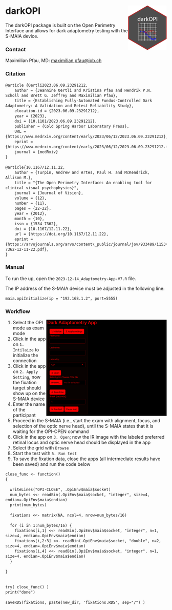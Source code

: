 
<!-- README.md is generated from README.Rmd. Please edit that file -->

# darkOPI <img src='hexicon.png' align="right" height="139" />

<!-- badges: start -->
<!-- badges: end -->

The darkOPI package is built on the Open Perimetry Interface and allows
for dark adaptometry testing with the S-MAIA device.

### Contact

Maximilian Pfau, MD: [maximilian.pfau@iob.ch](maximilian.pfau@iob.ch)

### Citation

    @article {Oertli2023.06.09.23291212,
        author = {Jeannine Oertli and Kristina Pfau and Hendrik P.N. Scholl and Brett G. Jeffrey and Maximilian Pfau},
        title = {Establishing Fully-Automated Fundus-Controlled Dark Adaptometry: A Validation and Retest-Reliability Study},
        elocation-id = {2023.06.09.23291212},
        year = {2023},
        doi = {10.1101/2023.06.09.23291212},
        publisher = {Cold Spring Harbor Laboratory Press},
        URL = {https://www.medrxiv.org/content/early/2023/06/12/2023.06.09.23291212},
        eprint = {https://www.medrxiv.org/content/early/2023/06/12/2023.06.09.23291212.full.pdf},
        journal = {medRxiv}
    }

    @article{10.1167/12.11.22,
        author = {Turpin, Andrew and Artes, Paul H. and McKendrick, Allison M.},
        title = "{The Open Perimetry Interface: An enabling tool for clinical visual psychophysics}",
        journal = {Journal of Vision},
        volume = {12},
        number = {11},
        pages = {22-22},
        year = {2012},
        month = {10},
        issn = {1534-7362},
        doi = {10.1167/12.11.22},
        url = {https://doi.org/10.1167/12.11.22},
        eprint = {https://arvojournals.org/arvo/content\_public/journal/jov/933489/i1534-7362-12-11-22.pdf},
    }

### Manual

To run the up, open the `2023-12-14_Adaptometry-App-V7.R` file.

The IP address of the S-MAIA device must be adjusted in the following
line:

    maia.opiInitialize(ip = "192.168.1.2", port=5555)

### Workflow

<img src='screenshot.png' align="right" height="300" />

1.  Select the OPI mode as exam mode
2.  Click in the app on `1. Intilaize` to initialize the connection
3.  Click in the app on `2. Apply Setting`, now the fixation target
    should show up on the S-MAIA device
4.  Enter the name of the participant
5.  Proceed in the S-MAIA (i.e., start the exam with alignment, focus,
    and selection of the optic nerve head), until the S-MAIA states that
    it is waiting for the OPI-OPEN command
6.  Click in the app on `3. Open`; now the IR image with the labeled
    preferred retinal locus and optic nerve head should be displayed in
    the app
7.  Select the grid with `Browse`
8.  Start the test with `5. Run test`
9.  To save the fixation data, close the apps (all intermediate results
    have been saved) and run the code below

<!-- -->

    close_func <- function()
    {
      
      writeLines("OPI-CLOSE", .OpiEnv$maia$socket)
      num_bytes <<- readBin(.OpiEnv$maia$socket, "integer", size=4, endian=.OpiEnv$maia$endian)
      print(num_bytes)
      
      fixations <<- matrix(NA, ncol=4, nrow=num_bytes/16)
      
      for (i in 1:num_bytes/16) {
        fixations[i,1] <<- readBin(.OpiEnv$maia$socket, "integer", n=1, size=4, endian=.OpiEnv$maia$endian)
        fixations[i,2:3] <<- readBin(.OpiEnv$maia$socket, "double", n=2, size=4, endian=.OpiEnv$maia$endian)
        fixations[i,4] <<- readBin(.OpiEnv$maia$socket, "integer", n=1, size=4, endian=.OpiEnv$maia$endian)
      }
      
    }


    try( close_func() )
    print("done")

    saveRDS(fixations, paste(new_dir, 'fixations.RDS', sep="/") )
